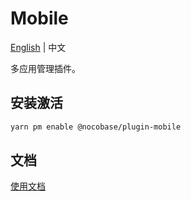 # Mobile

[English](./README.md) | 中文

多应用管理插件。

## 安装激活

```bash
yarn pm enable @nocobase/plugin-mobile
```

## 文档

[使用文档](https://docs.nocobase.com/handbook/mobile)
